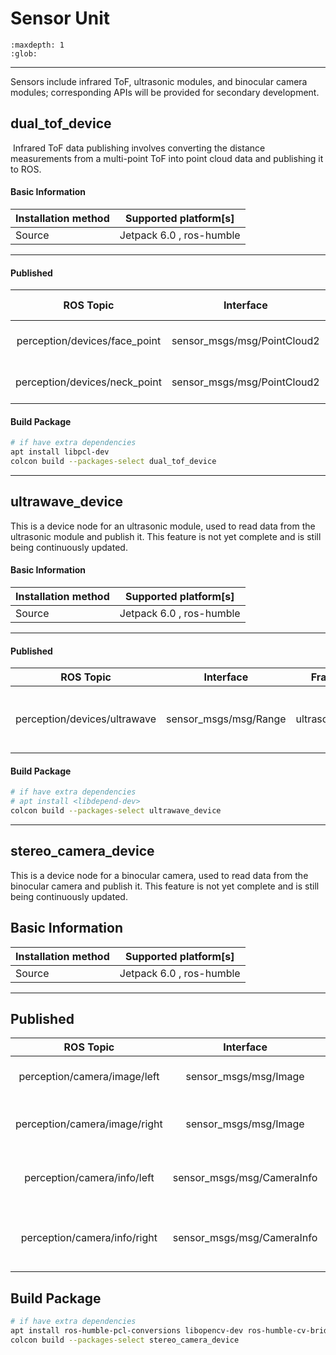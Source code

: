 # Sensor Unit

```{toctree}
:maxdepth: 1
:glob:
```

------
Sensors include infrared ToF, ultrasonic modules, and binocular camera modules; corresponding APIs will be provided for secondary development.

## dual_tof_device


​	Infrared ToF data publishing involves converting the distance measurements from a multi-point ToF into point cloud data and publishing it to ROS.


#### Basic Information

| Installation method | Supported platform[s]    |
| ------------------- | ------------------------ |
| Source              | Jetpack 6.0 , ros-humble |

------

#### Published

|           ROS Topic           |          Interface          | Frame ID |     Description     |
| :---------------------------: | :-------------------------: | :------: | :-----------------: |
| perception/devices/face_point | sensor_msgs/msg/PointCloud2 |  spad_0  | Face Tof Pointcloud data |
| perception/devices/neck_point | sensor_msgs/msg/PointCloud2 |  spad_1  | Neck Tof Pointcloud data |



#### Build Package

```bash
# if have extra dependencies
apt install libpcl-dev
colcon build --packages-select dual_tof_device
```
---
## ultrawave_device

​This is a device node for an ultrasonic module, used to read data from the ultrasonic module and publish it. This feature is not yet complete and is still being continuously updated.

#### Basic Information

| Installation method | Supported platform[s]    |
| ------------------- | ------------------------ |
| Source              | Jetpack 6.0 , ros-humble |

------

#### Published

|          ROS Topic           |       Interface       |     Frame ID     |       Description        |
| :--------------------------: | :-------------------: | :--------------: | :----------------------: |
| perception/devices/ultrawave | sensor_msgs/msg/Range | ultrasonic_front | Ultrasonic measurement results, published by 30 Hz |



#### Build Package

```bash
# if have extra dependencies
# apt install <libdepend-dev>
colcon build --packages-select ultrawave_device
```
---
## stereo_camera_device


This is a device node for a binocular camera, used to read data from the binocular camera and publish it. This feature is not yet complete and is still being continuously updated.


## Basic Information

| Installation method | Supported platform[s]    |
| ------------------- | ------------------------ |
| Source              | Jetpack 6.0 , ros-humble |

------

## Published

|           ROS Topic           |         Interface          |    Frame ID     |     Description      |
| :---------------------------: | :------------------------: | :-------------: | :------------------: |
| perception/camera/image/left  |   sensor_msgs/msg/Image    | left_frame_raw  |   Publish the left camera image   |
| perception/camera/image/right |   sensor_msgs/msg/Image    | right_frame_raw |   Publish the right camera image   |
|  perception/camera/info/left  | sensor_msgs/msg/CameraInfo | left_frame_raw  | Publish the calibration data of the left camera |
| perception/camera/info/right  | sensor_msgs/msg/CameraInfo | right_frame_raw | Publish the calibration data of the right camera  |



## Build Package

```bash
# if have extra dependencies
apt install ros-humble-pcl-conversions libopencv-dev ros-humble-cv-bridge
colcon build --packages-select stereo_camera_device
```

